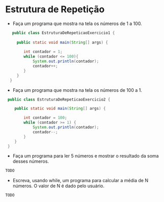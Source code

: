 # Estrutura de Repetição

- Faça um programa que mostra na tela os números de 1 a 100.

```java
   public class EstruturaDeRepeticaoExercicio1 {
    
     public static void main(String[] args) {
        
        int contador = 1;
        while (contador <= 100){
            System.out.println(contador);
            contador++;
        }
     }
  }
```

- Faça um programa que mostra na tela os números de 100 a 1.

```java
 public class EstruturaDeRepeticaoExercicio2 {

    public static void main(String[] args) {

        int contador = 100;
        while (contador >= 1) {
            System.out.println(contador);
            contador--;
        }
    }
 }
```

- Faça um programa para ler 5 números e mostrar o resultado da soma desses números.

```java
TODO
```

- Escreva, usando while, um programa para calcular a média de N números. O valor de N é dado pelo usuário.

```java
TODO
```
